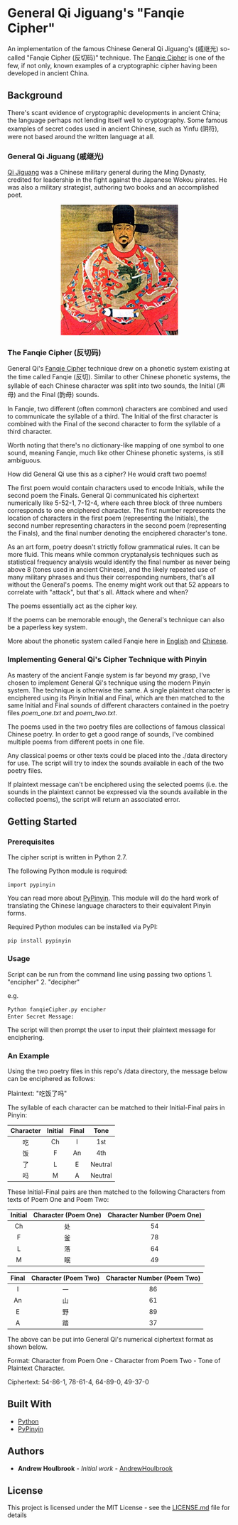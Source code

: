 # General Qi Jiguang's "Fanqie Cipher"

An implementation of the famous Chinese General Qi Jiguang's (戚继光) so-called "Fanqie Cipher (反切码)" technique. The [Fanqie Cipher](https://baike.baidu.com/item/反切码/3837017) is one of the few, if not only, known examples of a cryptographic cipher having been developed in ancient China. 

## Background

There's scant evidence of cryptographic developments in ancient China; the language perhaps not lending itself well to cryptography. Some famous examples of secret codes used in ancient Chinese, such as Yinfu (阴符), were not based around the written language at all.  

### General Qi Jiguang (戚继光)

[Qi Jiguang](https://baike.baidu.com/item/戚继光/22374) was a Chinese military general during the Ming Dynasty, credited for leadership in the fight against the Japanese Wokou pirates. He was also a military strategist, authoring two books and an accomplished poet. 

<p align="center">
  <img src="/doc/qijiguang.jpg">
</p>

### The Fanqie Cipher (反切码)

General Qi's [Fanqie Cipher](https://baike.baidu.com/item/反切码/3837017) technique drew on a phonetic system existing at the time called Fanqie (反切). Similar to other Chinese phonetic systems, the syllable of each Chinese character was split into two sounds, the Initial (声母) and the Final (韵母) sounds.

In Fanqie, two different (often common) characters are combined and used to communicate the syllable of a third. The Initial of the first character is combined with the Final of the second character to form the syllable of a third character. 

Worth noting that there's no dictionary-like mapping of one symbol to one sound, meaning Fanqie, much like other Chinese phonetic systems, is still ambiguous. 

How did General Qi use this as a cipher? He would craft two poems!  

The first poem would contain characters used to encode Initials, while the second poem the Finals. General Qi communicated his ciphertext numerically like 5-52-1, 7-12-4, where each three block of three numbers corresponds to one enciphered character. The first number represents the location of characters in the first poem (representing the Initials), the second number representing characters in the second poem (representing the Finals), and the final number denoting the enciphered character's tone.  

As an art form, poetry doesn't strictly follow grammatical rules. It can be more fluid. This means while common cryptanalysis techniques such as statistical frequency analysis would identify the final number as never being above 8 (tones used in ancient Chinese), and the likely repeated use of many military phrases and thus their corresponding numbers, that's all without the General's poems. The enemy might work out that 52 appears to correlate with "attack", but that's all. Attack where and when? 

The poems essentially act as the cipher key.

If the poems can be memorable enough, the General's technique can also be a paperless key system.

More about the phonetic system called Fanqie here in [English](https://en.wikipedia.org/wiki/Fanqie) and [Chinese](https://baike.baidu.com/item/反切/2339773).

### Implementing General Qi's Cipher Technique with Pinyin

As mastery of the ancient Fanqie system is far beyond my grasp, I've chosen to implement General Qi's technique using the modern Pinyin system. The technique is otherwise the same. A single plaintext character is enciphered using its Pinyin Initial and Final, which are then matched to the same Initial and Final sounds of different characters contained in the poetry files *poem_one.txt* and *poem_two.txt*. 

The poems used in the two poetry files are collections of famous classical Chinese poetry. In order to get a good range of sounds, I've combined multiple poems from different poets in one file. 

Any classical poems or other texts could be placed into the ./data directory for use. The script will try to index the sounds available in each of the two poetry files. 

If plaintext message can't be enciphered using the selected poems (i.e. the sounds in the plaintext cannot be expressed via the sounds available in the collected poems), the script will return an associated error.  

## Getting Started

### Prerequisites

The cipher script is written in Python 2.7.

The following Python module is required:

```
import pypinyin
```

You can read more about [PyPinyin](https://github.com/mozillazg/python-pinyin). This module will do the hard work of translating the Chinese language characters to their equivalent Pinyin forms. 

Required Python modules can be installed via PyPI:

```
pip install pypinyin
```

### Usage

Script can be run from the command line using passing two options 1. "encipher" 2. "decipher"

e.g. 
```
Python fanqieCipher.py encipher
Enter Secret Message:
```

The script will then prompt the user to input their plaintext message for enciphering.

### An Example

Using the two poetry files in this repo's /data directory, the message below can be enciphered as follows:

Plaintext: "吃饭了吗"

The syllable of each character can be matched to their Initial-Final pairs in Pinyin:

| Character | Initial   | Final     | Tone      |
|:---------:|:---------:|:---------:|:---------:|
| 吃        | Ch        | I         | 1st       |
| 饭        | F         | An        | 4th       |
| 了        | L         | E         | Neutral   |
| 吗        | M         | A         | Neutral   |

These Initial-Final pairs are then matched to the following Characters from texts of Poem One and Poem Two:

| Initial | Character (Poem One) | Character Number (Poem One)|
|:-------:|:--------------------:|:--------------------------:|
| Ch      | 处                   | 54                         |
| F       | 釜                   | 78                         |
| L       | 落                   | 64                         |
| M       | 眠                   | 49                         |

| Final | Character (Poem Two) | Character Number (Poem Two)|
|:-------:|:--------------------:|:--------------------------:|
| I       | 一                   | 86                         |
| An      | 山                   | 61                         |
| E       | 野                   | 89                         |
| A       | 踏                   | 37                         |

The above can be put into General Qi's numerical ciphertext format as shown below.

Format: Character from Poem One - Character from Poem Two - Tone of Plaintext Character.

Ciphertext: 54-86-1, 78-61-4, 64-89-0, 49-37-0

## Built With

* [Python](http://www.python.org)
* [PyPinyin](https://github.com/mozillazg/python-pinyin)

## Authors

* **Andrew Houlbrook** - *Initial work* - [AndrewHoulbrook](https://github.com/andrewhoulbrook)

## License

This project is licensed under the MIT License - see the [LICENSE.md](LICENSE.md) file for details